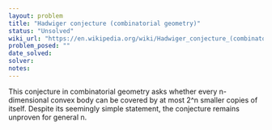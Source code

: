 ```yaml
---
layout: problem
title: "Hadwiger conjecture (combinatorial geometry)"
status: "Unsolved"
wiki_url: "https://en.wikipedia.org/wiki/Hadwiger_conjecture_(combinatorial_geometry)"
problem_posed: ""
date_solved:
solver:
notes:
---
```

This conjecture in combinatorial geometry asks whether every n-dimensional convex body can be covered by at most 2^n smaller copies of itself. Despite its seemingly simple statement, the conjecture remains unproven for general n.